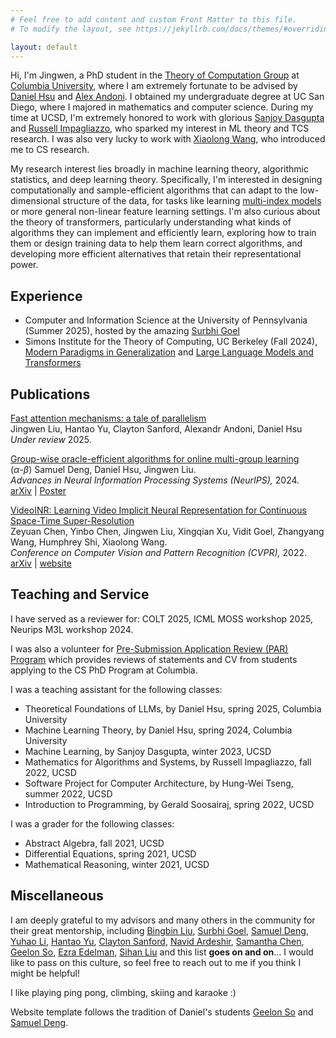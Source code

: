 ```yaml
---
# Feel free to add content and custom Front Matter to this file.
# To modify the layout, see https://jekyllrb.com/docs/themes/#overriding-theme-defaults

layout: default
---
```

Hi, I'm Jingwen, a PhD student in the [Theory of Computation Group](https://theory.cs.columbia.edu/) at [Columbia University](https://www.columbia.edu/), where I am extremely fortunate to be advised by [Daniel Hsu](https://www.cs.columbia.edu/~djhsu/) and [Alex Andoni](https://www.cs.columbia.edu/~andoni/). I obtained my undergraduate degree at UC San Diego, where I majored in mathematics and computer science. During my time at UCSD, I'm extremely honored to work with glorious [Sanjoy Dasgupta](https://cseweb.ucsd.edu/~dasgupta/) and [Russell Impagliazzo](https://cseweb.ucsd.edu/~russell/), who sparked my interest in ML theory and TCS research. I was also very lucky to work with [Xiaolong Wang](https://xiaolonw.github.io/), who introduced me to CS research. 

My research interest lies broadly in machine learning theory, algorithmic statistics, and deep learning theory. Specifically, I'm interested in designing computationally and sample-efficient algorithms that can adapt to the low-dimensional structure of the data, for tasks like learning [multi-index models](https://arxiv.org/pdf/2504.05426) or more general non-linear feature learning settings. I'm also curious about the theory of transformers, particularly understanding what kinds of algorithms they can implement and efficiently learn, exploring how to train them or design training data to help them learn correct algorithms, and developing more efficient alternatives that retain their representational power.


## Experience
- Computer and Information Science at the University of Pennsylvania (Summer 2025), hosted by the amazing [Surbhi Goel](https://www.surbhigoel.com/)
- Simons Institute for the Theory of Computing, UC Berkeley (Fall 2024), [Modern Paradigms in Generalization](https://simons.berkeley.edu/programs/modern-paradigms-generalization) and [Large Language Models and Transformers](https://simons.berkeley.edu/programs/special-year-large-language-models-transformers-part-1)

## Publications

[Fast attention mechanisms: a tale of parallelism]()<br>
Jingwen Liu, Hantao Yu, Clayton Sanford, Alexandr Andoni, Daniel Hsu <br>
*Under review* 2025. <br>

[Group-wise oracle-efficient algorithms for online multi-group learning](https://proceedings.neurips.cc/paper_files/paper/2024/file/45afdc1958befe9b60af7b445e768b10-Paper-Conference.pdf)<br>
($\alpha$-$\beta$) Samuel Deng, Daniel Hsu, Jingwen Liu.<br>
*Advances in Neural Information Processing Systems (NeurIPS),* 2024. <br>
[arXiv](https://arxiv.org/abs/2406.05287) | [Poster](/assets/poster_oracle.pdf) 

[VideoINR: Learning Video Implicit Neural Representation for Continuous Space-Time Super-Resolution](https://openaccess.thecvf.com/content/CVPR2022/papers/Chen_VideoINR_Learning_Video_Implicit_Neural_Representation_for_Continuous_Space-Time_Super-Resolution_CVPR_2022_paper.pdf)<br>
Zeyuan Chen, Yinbo Chen, Jingwen Liu, Xingqian Xu, Vidit Goel, Zhangyang Wang, Humphrey Shi, Xiaolong Wang.<br>
*Conference on Computer Vision and Pattern Recognition (CVPR),* 2022. <br>
[arXiv](https://arxiv.org/abs/2206.04647) | [website](https://zeyuan-chen.com/VideoINR/)


## Teaching and Service

I have served as a reviewer for: COLT 2025, ICML MOSS workshop 2025, Neurips M3L workshop 2024. 

I was also a volunteer for [Pre-Submission Application Review (PAR) Program](https://www.cs.columbia.edu/cscu-phd-par-program/) which provides reviews of statements and CV from students applying to the CS PhD Program at Columbia. 

I was a teaching assistant for the following classes:
- Theoretical Foundations of LLMs, by Daniel Hsu, spring 2025, Columbia University
- Machine Learning Theory, by Daniel Hsu, spring 2024, Columbia University
- Machine Learning, by Sanjoy Dasgupta, winter 2023, UCSD
- Mathematics for Algorithms and Systems, by Russell Impagliazzo, fall 2022, UCSD
- Software Project for Computer Architecture, by Hung-Wei Tseng, summer 2022, UCSD
- Introduction to Programming, by Gerald Soosairaj, spring 2022, UCSD

I was a grader for the following classes:
- Abstract Algebra, fall 2021, UCSD
- Differential Equations, spring 2021, UCSD
- Mathematical Reasoning, winter 2021, UCSD

## Miscellaneous

I am deeply grateful to my advisors and many others in the community for their great mentorship, including [Bingbin Liu](https://clarabing.github.io/), [Surbhi Goel](https://www.surbhigoel.com/), [Samuel Deng](https://samuel-deng.github.io/), [Yuhao Li](https://yuhao.li/), [Hantao Yu](https://www.hantaoyu.org/), [Clayton Sanford](https://claytonsanford.com/), [Navid Ardeshir](https://mathblasphemy.netlify.app/), [Samantha Chen](https://chens5.github.io/), [Geelon So](https://geelon.github.io/), [Ezra Edelman](https://www.ezraedelman.com/), [Sihan Liu](https://lteins.github.io/) and this list **goes on and on**... I would like to pass on this culture, so feel free to reach out to me if you think I might be helpful!

I like playing ping pong, climbing, skiing and karaoke :)

Website template follows the tradition of Daniel's students [Geelon So](https://geelon.github.io/) and [Samuel Deng](https://samuel-deng.github.io/).
